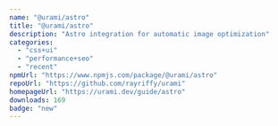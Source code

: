 ```yaml
---
name: "@urami/astro"
title: "@urami/astro"
description: "Astro integration for automatic image optimization"
categories:
  - "css+ui"
  - "performance+seo"
  - "recent"
npmUrl: "https://www.npmjs.com/package/@urami/astro"
repoUrl: "https://github.com/rayriffy/urami"
homepageUrl: "https://urami.dev/guide/astro"
downloads: 169
badge: "new"
---
```

